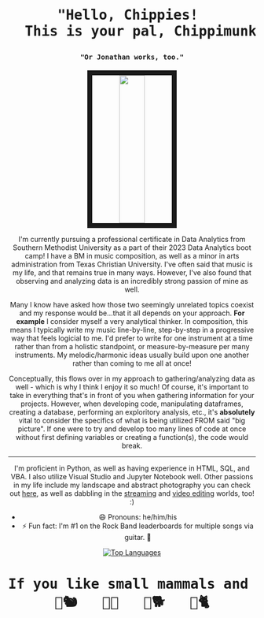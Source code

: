 <h1 align="center"><pre>"Hello, Chippies! 
  This is your pal, Chippimunkoo!"</h1></pre>
<h4 align="center"><pre>"Or Jonathan works, too."</h4></pre>
  
<p float="left"><p align="center"><img src="https://media.giphy.com/media/v1.Y2lkPTc5MGI3NjExZnAxZjI4MDhwcnFvajFudndqNGQ5bGo0c2l6cWdocmFxdDBiZzJwMCZlcD12MV9pbnRlcm5hbF9naWZfYnlfaWQmY3Q9Zw/oU1JMnL9WsJ5zLB2r7/giphy.gif" width="32%" height="300" border="10"/>

<div style="text-align: center;">

I'm currently pursuing a professional certificate in Data Analytics from Southern Methodist University as a part of their 2023 Data Analytics boot camp! I have a BM in music composition, as well as a minor in arts administration from Texas Christian University. I've often said that music is my life, and that remains true in many ways. However, I've also found that observing and analyzing data is an incredibly strong passion of mine as well.

Many I know have asked how those two seemingly unrelated topics coexist and my response would be...that it all depends on your approach. **For example** I consider myself a very analytical thinker. In composition, this means I typically write my music line-by-line, step-by-step in a progressive way that feels logicial to me. I'd prefer to write for one instrument at a time rather than from a holistic standpoint, or measure-by-measure per many instruments. My melodic/harmonic ideas usually build upon one another rather than coming to me all at once!

Conceptually, this flows over in my approach to gathering/analyzing data as well - which is why I think I enjoy it so much! Of course, it's important to take in everything that's in front of you when gathering information for your projects. However, when developing code, manipulating dataframes, creating a database, performing an exploritory analysis, etc., it's **absolutely** vital to consider the specifics of what is being utilized FROM said "big picture". If one were to try and develop too many lines of code at once without first defining variables or creating a function(s), the code would break. 

------

I'm proficient in Python, as well as having experience in HTML, SQL, and VBA. I also utilize Visual Studio and Jupyter Notebook well. Other passions in my life include my landscape and abstract photography you can check out [here](https://www.instagram.com/the_anal0g_k1d), as well as dabbling in the [streaming](https://www.twitch.tv/chippimunkoo) and [video editing](https://www.youtube.com/channel/UCrrHsooO6xuR6tYtcSym-Sw) worlds, too! :)

- 😄 Pronouns: he/him/his
- ⚡ Fun fact: I'm #1 on the Rock Band leaderboards for multiple songs via guitar. 🎸

[![Top Languages](https://github-readme-stats-git-masterrstaa-rickstaa.vercel.app/api/top-langs/?username=jccrock311&theme=neon&hide_progress=true)](https://github.com/jccrock311/github-readme-stats)

<h1 align="center"><pre>If you like small mammals and music, let's be friends. <br />🎤🐿️   🎸🐀   🥁🐕   🎹🐈</h1></pre>
<div style="text-align: center;">
